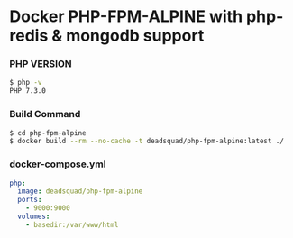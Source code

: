 # Docker PHP-FPM-ALPINE with php-redis & mongodb support 

### PHP VERSION
```sh
$ php -v
PHP 7.3.0
```

### Build Command
```sh
$ cd php-fpm-alpine
$ docker build --rm --no-cache -t deadsquad/php-fpm-alpine:latest ./
```

### docker-compose.yml
```yaml
php:
  image: deadsquad/php-fpm-alpine
  ports:
    - 9000:9000
  volumes:
    - basedir:/var/www/html
```